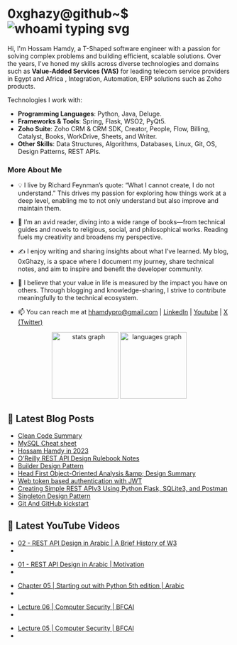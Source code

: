 # 0xghazy@github~$ ![whoami typing svg](https://readme-typing-svg.demolab.com?font=Fira+Code&size=25&duration=6000&pause=1000&color=2FC02F&random=false&width=435&height=25&vCenter=true&lines=whoami)

Hi, I'm Hossam Hamdy, a T-Shaped software engineer with a passion for solving complex problems and building efficient, scalable solutions. Over the years, I’ve honed my skills across diverse technologies and domains such as **Value-Added Services (VAS)** for leading telecom service providers in Egypt and Africa , Integration, Automation, ERP solutions such as Zoho products.

Technologies I work with:
- **Programming Languages**: Python, Java, Deluge.
- **Frameworks & Tools**: Spring, Flask, WSO2, PyQt5.
- **Zoho Suite**: Zoho CRM & CRM SDK, Creator, People, Flow, Billing, Catalyst, Books, WorkDrive, Sheets, and Writer.
- **Other Skills**: Data Structures, Algorithms, Databases, Linux, Git, OS, Design Patterns, REST APIs.



### More About Me

- 💡 I live by Richard Feynman’s quote: “What I cannot create, I do not understand.” This drives my passion for exploring how things work at a deep level, enabling me to not only understand but also improve and maintain them.

- 📖 I’m an avid reader, diving into a wide range of books—from technical guides and novels to religious, social, and philosophical works. Reading fuels my creativity and broadens my perspective.

- ✍️ I enjoy writing and sharing insights about what I’ve learned. My blog, 0xGhazy, is a space where I document my journey, share technical notes, and aim to inspire and benefit the developer community.

- 🌟 I believe that your value in life is measured by the impact you have on others. Through blogging and knowledge-sharing, I strive to contribute meaningfully to the technical ecosystem.

- 📫 You can reach me at hhamdypro@gmail.com | [LinkedIn](https://www.linkedin.com/in/h0ssamhamdy/) | [Youtube](https://www.youtube.com/c/HossamHamdy0xGhazy) | [X (Twitter)](https://twitter.com/0xGhazy) 

<div align="center">
  <img src="https://github-readme-stats.vercel.app/api?username=0xGhazy&hide_title=false&hide_rank=false&show_icons=true&include_all_commits=true&count_private=true&disable_animations=false&theme=tokyonight&locale=en&hide_border=true&order=1" height="150" alt="stats graph"  />
  <img src="https://github-readme-stats.vercel.app/api/top-langs?username=0xGhazy&locale=en&hide_title=false&layout=compact&card_width=320&langs_count=10&theme=tokyonight&hide_border=true&order=2" height="150" alt="languages graph"  />
</div>

<!-- Need to create a resume and attach it here -->
<!-- - 📄 Know about my experiences [www.google.com](www.google.com) -->

## 📕 Latest Blog Posts 

<!-- BLOG-POST-LIST:START -->
- [Clean Code Summary](https://0xghazy.github.io/summaries/clean-code/)
- [MySQL Cheat sheet](https://0xghazy.github.io/summaries/MySQL-notes/)
- [Hossam Hamdy in 2023](https://0xghazy.github.io/hossam.log/Hossam-Hamdy-in-2023/)
- [O’Reilly REST API Design Rulebook Notes](https://0xghazy.github.io/summaries/o'reilly-rest-api-design-rulebook-notes/)
- [Builder Design Pattern](https://0xghazy.github.io/blog/Builder-design-pattern/)
- [Head First Object-Oriented Analysis &amp;amp; Design Summary](https://0xghazy.github.io/summaries/Head-First-Object-Oriented-Analysis-and-Design-Book/)
- [Web token based authentication with JWT](https://0xghazy.github.io/blog/Authentication-with-JavaScript-Web-Tokens-(JWTs)/)
- [Creating Simple REST APIv3 Using Python Flask, SQLite3, and Postman](https://0xghazy.github.io/blog/Creating-Simple-API-Using-Python-Flask/)
- [Singleton Design Pattern](https://0xghazy.github.io/blog/Singleton-design-pattern/)
- [Git And GitHub kickstart](https://0xghazy.github.io/blog/Git-and-GitHub-kickstart/)
<!-- BLOG-POST-LIST:END -->

## 📕 Latest YouTube Videos 

<!-- YOUTUBE:START -->
<ul><li><a href="https://www.youtube.com/watch?v=g_HfTeTvPyc">02 - REST API Design in Arabic | A Brief History of W3</a><li></ul>

<ul><li><a href="https://www.youtube.com/watch?v=GbRbm8wJqk8">01 - REST API Design in Arabic | Motivation</a><li></ul>

<ul><li><a href="https://www.youtube.com/watch?v=hpg49tz7vC4">Chapter 05 | Starting out with Python 5th edition | Arabic</a><li></ul>

<ul><li><a href="https://www.youtube.com/watch?v=FoAkl1vKIdo">Lecture 06 | Computer Security | BFCAI</a><li></ul>

<ul><li><a href="https://www.youtube.com/watch?v=TmfNmRB1Rds">Lecture 05 | Computer Security | BFCAI</a><li></ul>
<!-- YOUTUBE:END -->
